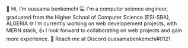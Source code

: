 👋 Hi, I’m oussama benkemchi
💻 I'm a computer science engineer, graduated from the Higher School of Computer Science (ESI-SBA), ALGERIA
🌐 I’m currently working on web developement projects, with MERN stack, 
👍 I look forward to collaborating on web projects and gain more experience.
📨 Reach me at Discord oussamabenkemchi#0121

